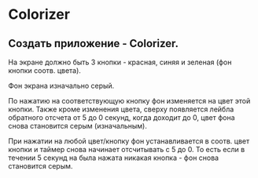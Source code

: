 # Colorizer

## Создать приложение - Colorizer.

На экране должно быть 3 кнопки - красная, синяя и зеленая (фон кнопки соотв. цвета).

Фон экрана изначально серый.

По нажатию на соответствующую кнопку фон изменяется на цвет этой кнопки. Также кроме изменения цвета, сверху появляется лейбла обратного отсчета от 5 до 0 секунд, когда доходит до 0, цвет фона снова становится серым (изначальным).

При нажатии на любой цвет/кнопку фон устанавливается в соотв. цвет кнопки и таймер снова начинает отсчитывать с 5 до 0. То есть если в течении 5 секунд на была нажата никакая кнопка - фон снова становится серым.
